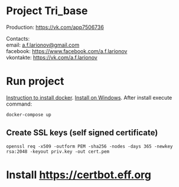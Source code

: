 # Project Tri_base

Production: https://vk.com/app7506736

Contacts: <br>
email: a.f.larionov@gmail.com <br>
facebook: https://www.facebook.com/a.f.larionov <br>
vkontakte: https://vk.com/a.f.larionov

# Run project
<a href="https://docs.docker.com/engine/install/">Instruction to install docker</a>.
<a href="https://www.docker.com/products/docker-desktop">Install on Windows</a>.
After install execute command:

    docker-compose up

## Create SSL keys (self signed certificate)

    openssl req -x509 -outform PEM -sha256 -nodes -days 365 -newkey rsa:2048 -keyout priv.key -out cert.pem

# Install https://certbot.eff.org